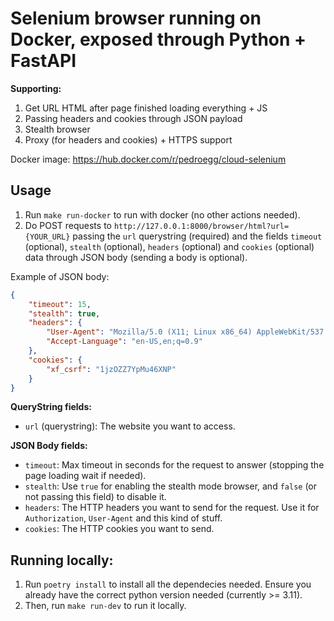 # Selenium browser running on Docker, exposed through Python + FastAPI

**Supporting:**
1. Get URL HTML after page finished loading everything + JS
2. Passing headers and cookies through JSON payload
3. Stealth browser
4. Proxy (for headers and cookies) + HTTPS support

Docker image: https://hub.docker.com/r/pedroegg/cloud-selenium

## Usage

1. Run `make run-docker` to run with docker (no other actions needed).
2. Do POST requests to `http://127.0.0.1:8000/browser/html?url={YOUR_URL}` passing the `url` querystring (required) and the fields `timeout` (optional), `stealth` (optional), `headers` (optional) and `cookies` (optional) data through JSON body (sending a body is optional).

Example of JSON body:
```json
{
	"timeout": 15,
	"stealth": true,
	"headers": {
		"User-Agent": "Mozilla/5.0 (X11; Linux x86_64) AppleWebKit/537.36 (KHTML, like Gecko) Chrome/127.0.0.0 Safari/537.36",
		"Accept-Language": "en-US,en;q=0.9"
	},
	"cookies": {
		"xf_csrf": "1jzOZZ7YpMu46XNP"
	}
}
```

**QueryString fields:**
- `url` (querystring): The website you want to access.

**JSON Body fields:**
- `timeout`: Max timeout in seconds for the request to answer (stopping the page loading wait if needed).
- `stealth`: Use `true` for enabling the stealth mode browser, and `false` (or not passing this field) to disable it.
- `headers`: The HTTP headers you want to send for the request. Use it for `Authorization`, `User-Agent` and this kind of stuff.
- `cookies`: The HTTP cookies you want to send.

## Running locally:

1. Run `poetry install` to install all the dependecies needed. Ensure you already have the correct python version needed (currently >= 3.11).
2. Then, run `make run-dev` to run it locally.
